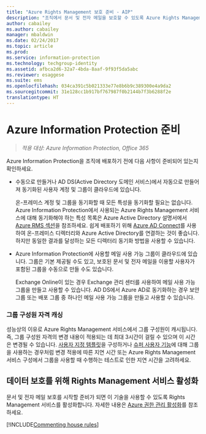 ```yaml
---
title: "Azure Rights Management 보호 준비 - AIP"
description: "조직에서 문서 및 전자 메일을 보호할 수 있도록 Azure Rights Management 서비스를 사용할 준비가 완료되었는지 확인하세요."
author: cabailey
ms.author: cabailey
manager: mbaldwin
ms.date: 02/24/2017
ms.topic: article
ms.prod: 
ms.service: information-protection
ms.technology: techgroup-identity
ms.assetid: afbca2d6-32a7-4bda-8aaf-9f93f5da5abc
ms.reviewer: esaggese
ms.suite: ems
ms.openlocfilehash: 034ca391c5b021333e77e8b6b9c389300e4a9da2
ms.sourcegitcommit: 31e128cc1b917bf767987f0b2144b7f3b6288f2e
translationtype: HT
---
```

# <a name="preparing-for-azure-information-protection"></a>Azure Information Protection 준비

>*적용 대상: Azure Information Protection, Office 365*

Azure Information Protection을 조직에 배포하기 전에 다음 사항이 준비되어 있는지 확인하세요.

-   수동으로 만들거나 AD DS(Active Directory 도메인 서비스)에서 자동으로 만들어져 동기화된 사용자 계정 및 그룹이 클라우드에 있습니다.

    온-프레미스 계정 및 그룹을 동기화할 때 모든 특성을 동기화할 필요는 없습니다. Azure Information Protection에서 사용되는 Azure Rights Management 서비스에 대해 동기화해야 하는 특성 목록은 Azure Active Directory 설명서에서 [Azure RMS 섹션](/active-directory/active-directory-aadconnectsync-attributes-synchronized#azure-rms)을 참조하세요. 쉽게 배포하기 위해 [Azure AD Connect](/active-directory/active-directory-aadconnectsync-whatis)를 사용하여 온-프레미스 디렉터리와 Azure Active Directory를 연결하는 것이 좋습니다. 하지만 동일한 결과를 달성하는 모든 디렉터리 동기화 방법을 사용할 수 있습니다.

-   Azure Information Protection에 사용할 메일 사용 가능 그룹이 클라우드에 있습니다. 그룹은 기본 제공될 수도 있고, 보호된 문서 및 전자 메일을 이용할 사용자가 포함된 그룹을 수동으로 만들 수도 있습니다.

    Exchange Online이 있는 경우 Exchange 관리 센터를 사용하여 메일 사용 가능 그룹을 만들고 사용할 수 있습니다. AD DS에서 Azure AD로 동기화하는 경우 보안 그룹 또는 배포 그룹 중 하나인 메일 사용 가능 그룹을 만들고 사용할 수 있습니다.

### <a name="group-membership-caching"></a>그룹 구성원 자격 캐싱

성능상의 이유로 Azure Rights Management 서비스에서 그룹 구성원이 캐시됩니다. 즉, 그룹 구성원 자격의 변경 내용이 적용되는 데 최대 3시간이 걸릴 수 있으며 이 시간은 변경될 수 있습니다. [사용자 지정 템플릿](../deploy-use/configure-custom-templates.md)을 구성하거나 [슈퍼 사용자 기능](../deploy-use/configure-super-users.md)에 대해 그룹을 사용하는 경우처럼 변경 적용에 따른 지연 시간 또는 Azure Rights Management 서비스 구성에서 그룹을 사용할 때 수행하는 테스트로 인한 지연 시간을 고려하세요. 

## <a name="activate-the-rights-management-service-for-data-protection"></a>데이터 보호를 위해 Rights Management 서비스 활성화
문서 및 전자 메일 보호를 시작할 준비가 되면 이 기술을 사용할 수 있도록 Rights Management 서비스를 활성화합니다. 자세한 내용은 [Azure 권한 관리 활성화](../deploy-use/activate-service.md)를 참조하세요.

[!INCLUDE[Commenting house rules](../includes/houserules.md)]


